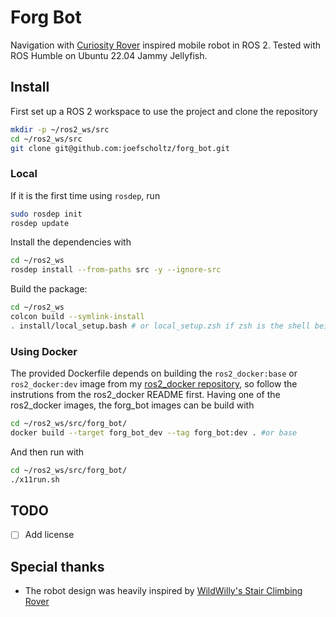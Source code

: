 # Forg Bot

Navigation with [Curiosity Rover](https://science.nasa.gov/mission/msl-curiosity/) inspired mobile robot in ROS 2. Tested with ROS Humble on Ubuntu 22.04 Jammy Jellyfish.

## Install

First set up a ROS 2 workspace to use the project and clone the repository

```bash
mkdir -p ~/ros2_ws/src
cd ~/ros2_ws/src
git clone git@github.com:joefscholtz/forg_bot.git
```

### Local

If it is the first time using `rosdep`, run

```bash
sudo rosdep init
rosdep update
```

Install the dependencies with

```bash
cd ~/ros2_ws
rosdep install --from-paths src -y --ignore-src
```

Build the package:

```bash
cd ~/ros2_ws
colcon build --symlink-install
. install/local_setup.bash # or local_setup.zsh if zsh is the shell being used
```

### Using Docker

The provided Dockerfile depends on building the `ros2_docker:base` or `ros2_docker:dev` image from my [ros2_docker repository](https://github.com/joefscholtz/ros2_docker), so follow the instrutions from the ros2_docker README first. Having one of the ros2_docker images, the forg_bot images can be build with

```bash
cd ~/ros2_ws/src/forg_bot/
docker build --target forg_bot_dev --tag forg_bot:dev . #or base
```

And then run with

```bash
cd ~/ros2_ws/src/forg_bot/
./x11run.sh
```

## TODO

- [ ] Add license

## Special thanks

- The robot design was heavily inspired by [WildWilly's Stair Climbing Rover](https://www.printables.com/model/194299-stair-climbing-rover)
